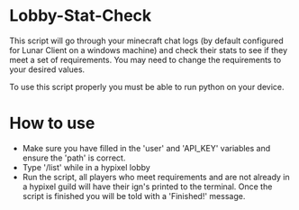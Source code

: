 # Lobby-Stat-Check
This script will go through your minecraft chat logs (by default configured for Lunar Client on a windows machine) and check their stats to see if they meet a set of requirements. You may need to change the requirements to your desired values.

To use this script properly you must be able to run python on your device. 

# How to use

- Make sure you have filled in the 'user' and 'API_KEY' variables and ensure the 'path' is correct.
- Type '/list' while in a hypixel lobby
- Run the script, all players who meet requirements and are not already in a hypixel guild will have their ign's printed to the terminal. Once the script is finished you will be told with a 'Finished!' message.
